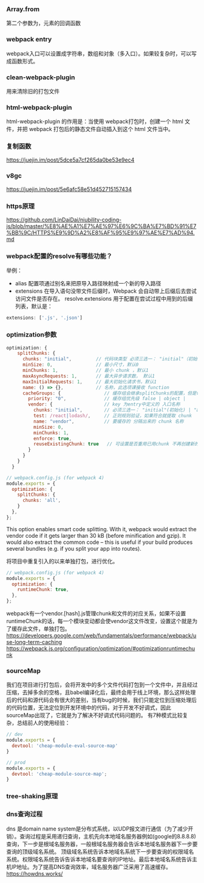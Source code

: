 ### Array.from
第二个参数为，元素的回调函数
### webpack entry
webpack入口可以设置成字符串，数组和对象（多入口）。如果较复杂时，可以写成函数形式。
### clean-webpack-plugin
用来清除旧的打包文件
### html-webpack-plugin
html-webpack-plugin 的作用是：当使用 webpack打包时，创建一个 html 文件，并把 webpack 打包后的静态文件自动插入到这个 html 文件当中。
### 复制函数
https://juejin.im/post/5dce5a7cf265da0be53e9ec4
### v8gc
https://juejin.im/post/5e6afc58e51d452715157434
### https原理
https://github.com/LinDaiDai/niubility-coding-js/blob/master/%E8%AE%A1%E7%AE%97%E6%9C%BA%E7%BD%91%E7%BB%9C/HTTPS%E9%9D%A2%E8%AF%95%E9%97%AE%E7%AD%94.md
### webpack配置的resolve有哪些功能？
举例：
- alias  配置项通过别名来把原导入路径映射成一个新的导入路径
- extensions 在导入语句没带文件后缀时，Webpack 会自动带上后缀后去尝试访问文件是否存在。 resolve.extensions 用于配置在尝试过程中用到的后缀列表，默认是：
```js
extensions: ['.js', '.json']
```
### optimization参数
```js
optimization: {
    splitChunks: { 
      chunks: "initial",         // 代码块类型 必须三选一： "initial"（初始化） | "all"(默认就是all) | "async"（动态加载） 
      minSize: 0,                // 最小尺寸，默认0
      minChunks: 1,              // 最小 chunk ，默认1
      maxAsyncRequests: 1,       // 最大异步请求数， 默认1
      maxInitialRequests: 1,     // 最大初始化请求书，默认1
      name: () => {},            // 名称，此选项课接收 function
      cacheGroups: {                // 缓存组会继承splitChunks的配置，但是test、priorty和reuseExistingChunk只能用于配置缓存组。
        priority: "0",              // 缓存组优先级 false | object |
        vendor: {                   // key 为entry中定义的 入口名称
          chunks: "initial",        // 必须三选一： "initial"(初始化) | "all" | "async"(默认就是异步)
          test: /react|lodash/,     // 正则规则验证，如果符合就提取 chunk
          name: "vendor",           // 要缓存的 分隔出来的 chunk 名称
          minSize: 0,
          minChunks: 1,
          enforce: true,
          reuseExistingChunk: true   // 可设置是否重用已用chunk 不再创建新的chunk
        }
      }
    }
  }

```
```js
// webpack.config.js (for webpack 4)
module.exports = {
  optimization: {
    splitChunks: {
      chunks: 'all',
    }
  },
};
```
This option enables smart code splitting. With it, webpack would extract the vendor code if it gets larger than 30 kB (before minification and gzip). It would also extract the common code – this is useful if your build produces several bundles (e.g. if you split your app into routes).

将项目中重复引入的以来单独打包，进行优化。

```js
// webpack.config.js (for webpack 4)
module.exports = {
  optimization: {
    runtimeChunk: true,
  },
};
```
webpack有一个vendor.\[hash\].js管理chunk和文件的对应关系，如果不设置runtimeChunk的话，每一个模块变动都会使vendor这文件改变，设置这个就是为了缓存此文件，单独打包。
https://developers.google.com/web/fundamentals/performance/webpack/use-long-term-caching
https://webpack.js.org/configuration/optimization/#optimizationruntimechunk
### sourceMap
我们在项目进行打包后，会将开发中的多个文件代码打包到一个文件中，并且经过压缩，去掉多余的空格，且babel编译化后，最终会用于线上环境，那么这样处理后的代码和源代码会有很大的差别，当有bug的时候，我们只能定位到压缩处理后的代码位置，无法定位到开发环境中的代码，对于开发不好调式，因此sourceMap出现了，它就是为了解决不好调式代码问题的。
有7种模式比较复杂，总结前人的使用经验：
```js
// dev
module.exports = {
  devtool: 'cheap-module-eval-source-map'
}
```
```js
// prod
module.exports = { 
  devtool: 'cheap-module-source-map';
}
```
### tree-shaking原理

### dns查询过程
dns 是domain name system是分布式系统，以UDP报文进行通信（为了减少开销）。查询过程是采用递归查询，主机先向本地域名服务器例如(google的8.8.8.8)查询，下一步是根域名服务器，一般根域名服务器会告诉本地域名服务器下一步要查询的顶级域名系统。
顶级域名系统告诉本地域名系统下一步要查询的权限域名系统。权限域名系统告诉告诉本地域名要查询的IP地址。最后本地域名系统告诉主机IP地址。为了提高DNS查询效率，域名服务器广泛采用了高速缓存。
https://howdns.works/